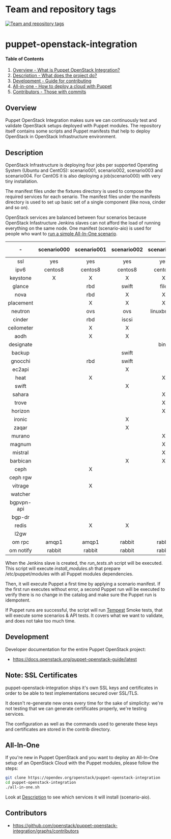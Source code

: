 Team and repository tags
========================

[![Team and repository tags](https://governance.openstack.org/tc/badges/puppet-openstack-integration.svg)](https://governance.openstack.org/tc/reference/tags/index.html)

<!-- Change things from this point on -->

puppet-openstack-integration
============================

#### Table of Contents

1. [Overview - What is Puppet OpenStack Integration?](#overview)
2. [Description - What does the project do?](#description)
3. [Development - Guide for contributing](#development)
4. [All-in-one - How to deploy a cloud with Puppet](#all-in-one)
5. [Contributors - Those with commits](#contributors)


Overview
--------

Puppet OpenStack Integration makes sure we can continuously test and validate
OpenStack setups deployed with Puppet modules. The repository itself contains
some scripts and Puppet manifests that help to deploy OpenStack in OpenStack
Infrastructure environment.


Description
-----------

OpenStack Infrastructure is deploying four jobs per supported Operating System
(Ubuntu and CentOS): scenario001, scenario002, scenario003 and scenario004.
For CentOS it is also deploying a job(scenario000) with very tiny installation.

The manifest files under the fixtures directory is used to compose the required
services for each senario. The manifest files under the manifests directory
is used to set up basic set of a single component (like nova, cinder and so on).

OpenStack services are balanced between four scenarios because OpenStack
Infastructure Jenkins slaves can not afford the load of running everything on
the same node.
One manifest (scenario-aio) is used for people who want to [run a simple All-In-One
scenario](#all-in-one).

|     -      | scenario000 | scenario001 | scenario002 | scenario003 | scenario004 | scenario-aio |
|:----------:|:-----------:|:-----------:|:-----------:|:-----------:|:-----------:|:------------:|
| ssl        |     yes     |     yes     |      yes    |      yes    |     yes     |     no       |
| ipv6       |   centos8   |   centos8   |    centos8  |    centos8  |   centos8   |     no       |
| keystone   |      X      |      X      |       X     |       X     |      X      |      X       |
| glance     |             |     rbd     |     swift   |     file    |  swift+rgw  |    file      |
| nova       |             |     rbd     |       X     |       X     |     rbd     |      X       |
| placement  |             |      X      |       X     |       X     |      X      |      X       |
| neutron    |             |     ovs     |      ovs    | linuxbridge |     ovs     |     ovs      |
| cinder     |             |     rbd     |     iscsi   |             |             |   iscsi      |
| ceilometer |             |      X      |       X     |             |             |              |
| aodh       |             |      X      |       X     |             |             |              |
| designate  |             |             |             |     bind    |             |              |
| backup     |             |             |    swift    |             |             |              |
| gnocchi    |             |     rbd     |    swift    |             |             |              |
| ec2api     |             |             |       X     |             |             |              |
| heat       |             |      X      |             |       X     |             |              |
| swift      |             |             |       X     |             |             |              |
| sahara     |             |             |             |       X     |             |              |
| trove      |             |             |             |       X     |             |              |
| horizon    |             |             |             |       X     |             |      X       |
| ironic     |             |             |       X     |             |             |              |
| zaqar      |             |             |       X     |             |             |              |
| murano     |             |             |             |       X     |             |              |
| magnum     |             |             |             |       X     |             |              |
| mistral    |             |             |             |       X     |             |              |
| barbican   |             |             |       X     |       X     |             |              |
| ceph       |             |      X      |             |             |      X      |              |
| ceph rgw   |             |             |             |             |      X      |              |
| vitrage    |             |      X      |             |             |             |              |
| watcher    |             |             |             |             |      X      |              |
| bgpvpn-api |             |             |             |             |      X      |              |
| bgp-dr     |             |             |             |             |      X      |              |
| redis      |             |      X      |       X     |             |             |              |
| l2gw       |             |             |             |             |      X      |              |
| om rpc     |    amqp1    |    amqp1    |    rabbit   |    rabbit   |    rabbit   |    rabbit    |
| om notify  |    rabbit   |    rabbit   |    rabbit   |    rabbit   |    rabbit   |    rabbit    |

When the Jenkins slave is created, the *run_tests.sh* script will be executed.
This script will execute *install_modules.sh* that prepare /etc/puppet/modules
with all Puppet modules dependencies.

Then, it will execute Puppet a first time by applying a scenario manifest.
If the first run executes without error, a second Puppet run will be executed to
verify there is no change in the catalog and make sure the Puppet run is
idempotent.

If Puppet runs are successful, the script will run
[Tempest](https://docs.openstack.org/tempest/latest/overview.html) Smoke
tests, that will execute some scenarios & API tests. It covers what we want to
validate, and does not take too much time.


Development
-----------

Developer documentation for the entire Puppet OpenStack project:

* https://docs.openstack.org/puppet-openstack-guide/latest

Note: SSL Certificates
----------------------

puppet-openstack-integration ships it's own SSL keys and certificates in order
to be able to test implementations secured over SSL/TLS.

It doesn't re-generate new ones every time for the sake of simplicity: we're
not testing that we can generate certificates properly, we're testing services.

The configuration as well as the commands used to generate these keys and
certificates are stored in the contrib directory.

All-In-One
----------

If you're new in Puppet OpenStack and you want to deploy an All-In-One setup of
an OpenStack Cloud with the Puppet modules, please follow the steps:

```bash
git clone https://opendev.org/openstack/puppet-openstack-integration
cd puppet-openstack-integration
./all-in-one.sh
```

Look at [Description](#description) to see which services it will install
(scenario-aio).


Contributors
------------

* https://github.com/openstack/puppet-openstack-integration/graphs/contributors
